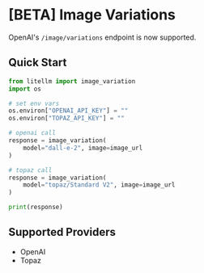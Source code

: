 # [BETA] Image Variations

OpenAI's `/image/variations` endpoint is now supported.

## Quick Start

```python
from litellm import image_variation
import os 

# set env vars 
os.environ["OPENAI_API_KEY"] = ""
os.environ["TOPAZ_API_KEY"] = ""

# openai call
response = image_variation(
    model="dall-e-2", image=image_url
)

# topaz call
response = image_variation(
    model="topaz/Standard V2", image=image_url
)

print(response)
```

## Supported Providers

- OpenAI
- Topaz
